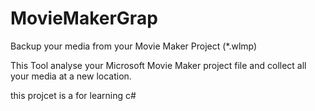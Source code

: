 # MovieMakerGrap
Backup your media from your Movie Maker Project (*.wlmp)

This Tool analyse your Microsoft Movie Maker project file and
collect all your media at a new location.

this projcet is a for learning c#
